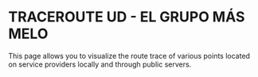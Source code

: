 # TRACEROUTE UD - EL GRUPO MÁS MELO
This page allows you to visualize the route trace of various points located on service providers locally and through public servers.
